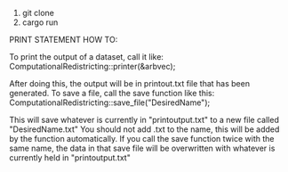 1. git clone
2. cargo run




PRINT STATEMENT HOW TO: 

  To print the output of a dataset, call it like: 
        ComputationalRedistricting::printer(&arbvec);
        
  After doing this, the output will be in printout.txt file that has been generated. To save a file, call the save function like this:
        ComputationalRedistricting::save_file("DesiredName"); 
  
  This will save whatever is currently in "printoutput.txt" to a new file called "DesiredName.txt"
  You should not add .txt to the name, this will be added by the function automatically. 
  If you call the save function twice with the same name, the data in that save file will be overwritten with 
  whatever is currently held in "printoutput.txt"
      
